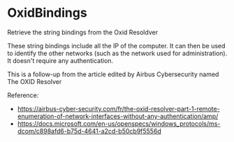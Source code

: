 # OxidBindings
Retrieve the string bindings from the Oxid Resoldver

These string bindings include all the IP of the computer.
It can then be used to identify the other networks (such as the network used for administration).
It doesn't require any authentication.

This is a follow-up from the article edited by Airbus Cybersecurity named The OXID Resolver

Reference:
- https://airbus-cyber-security.com/fr/the-oxid-resolver-part-1-remote-enumeration-of-network-interfaces-without-any-authentication/amp/
- https://docs.microsoft.com/en-us/openspecs/windows_protocols/ms-dcom/c898afd6-b75d-4641-a2cd-b50cb9f5556d

